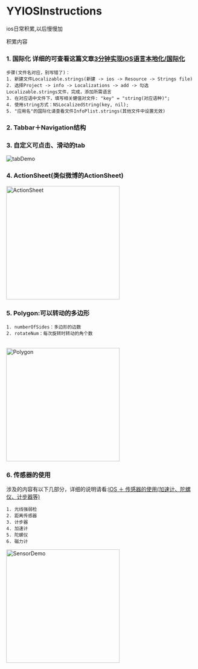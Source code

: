 # YYIOSInstructions
ios日常积累,以后慢慢加

积累内容

### 1. 国际化 详细的可查看这篇文章[3分钟实现iOS语言本地化/国际化](http://www.cocoachina.com/ios/20170122/18609.html)

    步骤(文件名对应，别写错了)：
    1. 新建文件Localizable.strings(新建 -> ios -> Resource -> Strings file)
    2. 选择Project -> info -> Localizations -> add -> 勾选Localizable.strings文件，完成，添加所需语言
    3. 在对应语中文件下，填写相关健值对文件: "key" = "string(对应语种)";
    4. 使用string方式：NSLocalizedString(key, nil);
    5. "应用名"的国际化请查看文件InfoPlist.strings(其他文件中设置无效)


### 2. Tabbar＋Navigation结构


### 3. 自定义可点击、滑动的tab
![tabDemo](https://github.com/YaoYaoX/YYIOSInstructions/blob/master/Picture/scrollableTabView.gif)


### 4. ActionSheet(类似微博的ActionSheet)
<img src="https://github.com/YaoYaoX/YYIOSInstructions/blob/master/Picture/actionsheet.png" width = "300" alt="ActionSheet" align="center" />

### 5. Polygon:可以转动的多边形

    1. numberOfSides：多边形的边数
    2. rotateNum：每次旋转时转动的角个数
<br />
<img src="https://github.com/YaoYaoX/YYIOSInstructions/blob/master/Picture/polygon.png" width="300" alt="Polygon" align="center" />

### 6. 传感器的使用

涉及的内容有以下几部分，详细的说明请看:[IOS ＋ 传感器的使用(加速计、陀螺仪、计步器等)](http://www.jianshu.com/p/37a65f683bb9)
   
    1. 光线强弱检
    2. 距离传感器
    3. 计步器
    4. 加速计
    5. 陀螺仪
    6. 磁力计
<img src="https://github.com/YaoYaoX/YYIOSInstructions/blob/master/Picture/SensorDemo.jpeg" width="300" alt="SensorDemo" align="center" />
<br />
